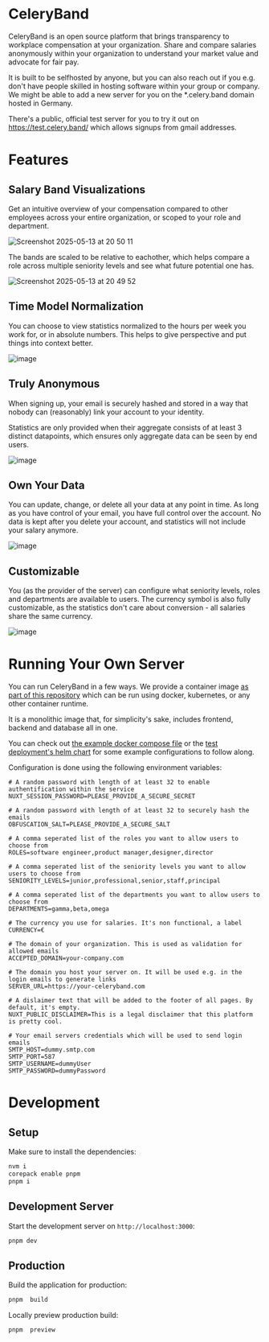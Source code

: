 # CeleryBand

CeleryBand is an open source platform that brings transparency to workplace compensation at your organization. Share and compare salaries anonymously within your organization to understand your market value and advocate for fair pay.

It is built to be selfhosted by anyone, but you can also reach out if you e.g. don't have people skilled in hosting software within your group or company.
We might be able to add a new server for you on the *.celery.band domain hosted in Germany.

There's a public, official test server for you to try it out on https://test.celery.band/ which allows signups from gmail addresses.

# Features

## Salary Band Visualizations

Get an intuitive overview of your compensation compared to other employees across your entire organization, or scoped to your role and department.

![Screenshot 2025-05-13 at 20 50 11](https://github.com/user-attachments/assets/a7e7c73b-9b7a-4016-a2a8-f1ef988f3875)

The bands are scaled to be relative to eachother, which helps compare a role across multiple seniority levels and see what future potential one has.

![Screenshot 2025-05-13 at 20 49 52](https://github.com/user-attachments/assets/dd50f226-feb6-4b41-a6b6-346cc7bd04e3)

## Time Model Normalization

You can choose to view statistics normalized to the hours per week you work for, or in absolute numbers. This helps to give perspective and put things into context better.

![image](https://github.com/user-attachments/assets/8d13883b-6e1a-4da2-b957-7ad14c3271c4)


## Truly Anonymous
When signing up, your email is securely hashed and stored in a way that nobody can (reasonably) link your account to your identity.

Statistics are only provided when their aggregate consists of at least 3 distinct datapoints, which ensures only aggregate data can be seen by end users.

![image](https://github.com/user-attachments/assets/4f7c7fe2-97c4-46b9-ac20-4a78bfac343c)


## Own Your Data
You can update, change, or delete all your data at any point in time. As long as you have control of your email, you have full control over the account. No data is kept after you delete your account, and statistics will not include your salary anymore.

![image](https://github.com/user-attachments/assets/dad6c858-8757-4708-9bd2-6a02290575e9)


## Customizable

You (as the provider of the server) can configure what seniority levels, roles and departments are available to users. The currency symbol is also fully customizable, as the statistics don't care about conversion - all salaries share the same currency.

![image](https://github.com/user-attachments/assets/2b212b4f-2743-41db-ab70-e181ef4f9866)

# Running Your Own Server

You can run CeleryBand in a few ways. We provide a container image [as part of this repository](https://github.com/maybeanerd/celeryband/pkgs/container/celeryband) which can be run using docker, kubernetes, or any other container runtime.

It is a monolithic image that, for simplicity's sake, includes frontend, backend and database all in one.

You can check out [the example docker compose file](https://github.com/maybeanerd/celeryband/blob/main/docker-compose.yml) or the [test deployment's helm chart](https://github.com/maybeanerd/home-cluster/tree/main/charts/celeryband-test) for some example configurations to follow along.

Configuration is done using the following environment variables:

```env
# A random password with length of at least 32 to enable authentification within the service
NUXT_SESSION_PASSWORD=PLEASE_PROVIDE_A_SECURE_SECRET

# A random password with length of at least 32 to securely hash the emails
OBFUSCATION_SALT=PLEASE_PROVIDE_A_SECURE_SALT

# A comma seperated list of the roles you want to allow users to choose from
ROLES=software engineer,product manager,designer,director

# A comma seperated list of the seniority levels you want to allow users to choose from
SENIORITY_LEVELS=junior,professional,senior,staff,principal

# A comma seperated list of the departments you want to allow users to choose from
DEPARTMENTS=gamma,beta,omega

# The currency you use for salaries. It's non functional, a label
CURRENCY=€

# The domain of your organization. This is used as validation for allowed emails
ACCEPTED_DOMAIN=your-company.com

# The domain you host your server on. It will be used e.g. in the login emails to generate links
SERVER_URL=https://your-celeryband.com

# A dislaimer text that will be added to the footer of all pages. By default, it's empty.
NUXT_PUBLIC_DISCLAIMER=This is a legal disclaimer that this platform is pretty cool.

# Your email servers credentials which will be used to send login emails
SMTP_HOST=dummy.smtp.com
SMTP_PORT=587
SMTP_USERNAME=dummyUser
SMTP_PASSWORD=dummyPassword
```

# Development

## Setup

Make sure to install the dependencies:

```bash
nvm i
corepack enable pnpm
pnpm i
```

## Development Server

Start the development server on `http://localhost:3000`:

```bash
pnpm dev
```

## Production

Build the application for production:

```bash
pnpm  build
```

Locally preview production build:

```bash
pnpm  preview
```
